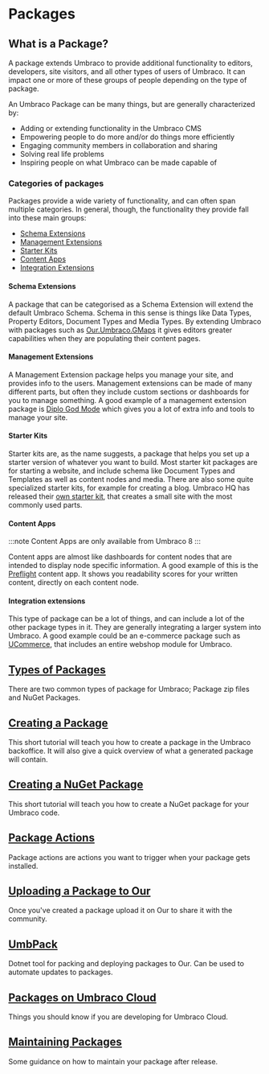 # Packages

## What is a Package?

A package extends Umbraco to provide additional functionality to editors, developers, site visitors, and all other types of users of Umbraco. It can impact one or more of these groups of people depending on the type of package.

An Umbraco Package can be many things, but are generally characterized by:

- Adding or extending functionality in the Umbraco CMS
- Empowering people to do more and/or do things more efficiently
- Engaging community members in collaboration and sharing
- Solving real life problems
- Inspiring people on what Umbraco can be made capable of

### Categories of packages

Packages provide a wide variety of functionality, and can often span multiple categories. In general, though, the functionality they provide fall into these main groups:

 - [Schema Extensions](#schema-extensions)
 - [Management Extensions](#management-extensions)
 - [Starter Kits](#starter-kits)
 - [Content Apps](#content-apps)
 - [Integration Extensions](#integration-extensions)

#### Schema Extensions

A package that can be categorised as a Schema Extension will extend the default Umbraco Schema. Schema in this sense is things like Data Types, Property Editors, Document Types and Media Types. By extending Umbraco with packages such as [Our.Umbraco.GMaps](https://our.umbraco.com/packages/backoffice-extensions/ourumbracogmaps-google-maps-for-umbraco-8/) it gives editors greater capabilities when they are populating their content pages.

#### Management Extensions

A Management Extension package helps you manage your site, and provides info to the users. Management extensions can be made of many different parts, but often they include custom sections or dashboards for you to manage something.
A good example of a management extension package is [Diplo God Mode](https://our.umbraco.com/packages/developer-tools/diplo-god-mode/) which gives you a lot of extra info and tools to manage your site.

#### Starter Kits

Starter kits are, as the name suggests, a package that helps you set up a starter version of whatever you want to build. Most starter kit packages are for starting a website, and include schema like Document Types and Templates as well as content nodes and media. There are also some quite specialized starter kits, for example for creating a blog. Umbraco HQ has released their [own starter kit](https://our.umbraco.com/packages/starter-kits/the-starter-kit/), that creates a small site with the most commonly used parts. 

#### Content Apps

:::note
Content Apps are only available from Umbraco 8
:::

Content apps are almost like dashboards for content nodes that are intended to display node specific information. A good example of this is the [Preflight](https://our.umbraco.com/packages/backoffice-extensions/preflight-content-health-checks-for-umbraco-8/) content app. It shows you readability scores for your written content, directly on each content node.

#### Integration extensions

This type of package can be a lot of things, and can include a lot of the other package types in it. They are generally integrating a larger system into Umbraco. A good example could be an e-commerce package such as [UCommerce](https://our.umbraco.com/packages/website-utilities/ucommerce/), that includes an entire webshop module for Umbraco.

## [Types of Packages](./package-types.md)

There are two common types of package for Umbraco; Package zip files and NuGet Packages.

## [Creating a Package](./creating-a-package.md)

This short tutorial will teach you how to create a package in the Umbraco backoffice. It will also give a quick overview of what a generated package will contain.

## [Creating a NuGet Package](./creating-a-nuget-package.md)

This short tutorial will teach you how to create a NuGet package for your Umbraco code.

## [Package Actions](./package-actions.md)

Package actions are actions you want to trigger when your package gets installed. 

## [Uploading a Package to Our](./uploading-to-our.md)

Once you've created a package upload it on Our to share it with the community.

## [UmbPack](UmbPack/index.md)

 Dotnet tool for packing and deploying packages to Our. Can be used to automate updates to packages.

## [Packages on Umbraco Cloud](./packages-on-Umbraco-Cloud.md)

Things you should know if you are developing for Umbraco Cloud.

## [Maintaining Packages](./maintaining-packages.md)

Some guidance on how to maintain your package after release.
